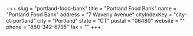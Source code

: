 +++
slug = "portland-food-bank"
title = "Portland Food Bank"
name = "Portland Food Bank"
address = "7 Waverly Avenue"
cityIndexKey = "city-ct-portland"
city = "Portland"
state = "CT"
postal = "06480"
website = ""
phone = "860-342-6795"
fax = ""
+++
